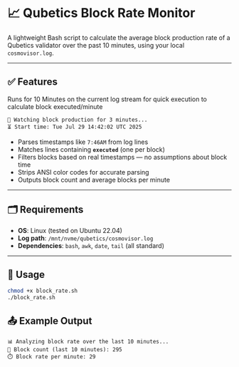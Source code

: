 # 📈 Qubetics Block Rate Monitor

A lightweight Bash script to calculate the average block production rate of a Qubetics validator over the past 10 minutes, using your local `cosmovisor.log`.

---

## ✅ Features

Runs for 10 Minutes on the current log stream for quick execution to calculate block executed/minute

```
📡 Watching block production for 3 minutes...
⏳ Start time: Tue Jul 29 14:42:02 UTC 2025
```

- Parses timestamps like `7:46AM` from log lines
- Matches lines containing **`executed`** (one per block)
- Filters blocks based on real timestamps — no assumptions about block time
- Strips ANSI color codes for accurate parsing
- Outputs block count and average blocks per minute

---

## 🗂 Requirements

- **OS**: Linux (tested on Ubuntu 22.04)
- **Log path**: `/mnt/nvme/qubetics/cosmovisor.log`
- **Dependencies**: `bash`, `awk`, `date`, `tail` (all standard)

---

## 🚀 Usage

```bash
chmod +x block_rate.sh
./block_rate.sh
```

## 📤 Example Output
```
📊 Analyzing block rate over the last 10 minutes...
🧱 Block count (last 10 minutes): 295
⏱️ Block rate per minute: 29
```